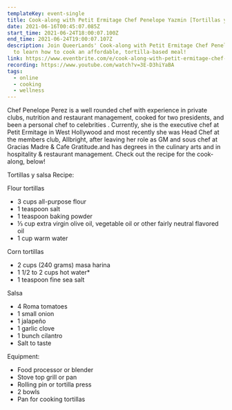 ```yaml
---
templateKey: event-single
title: Cook-along with Petit Ermitage Chef Penelope Yazmin [Tortillas y Salsa]
date: 2021-06-16T00:45:07.085Z
start_time: 2021-06-24T18:00:07.100Z
end_time: 2021-06-24T19:00:07.107Z
description: Join QueerLands' Cook-along with Petit Ermitage Chef Penelope Perez
  to learn how to cook an affordable, tortilla-based meal!
link: https://www.eventbrite.com/e/cook-along-with-petit-ermitage-chef-penelope-yazmin-tortillas-y-salsa-tickets-157718561463
recording: https://www.youtube.com/watch?v=3E-D3hiYaBA
tags:
  - online
  - cooking
  - wellness
---
```

Chef Penelope Perez is a well rounded chef with experience in private clubs, nutrition and restaurant management, cooked for two presidents, and been a personal chef to celebrities . Currently, she is the executive chef at Petit Ermitage in West Hollywood and most recently she was Head Chef at the members club, Allbright, after leaving her role as GM and sous chef at Gracias Madre & Cafe Gratitude.and has degrees in the culinary arts and in hospitality & restaurant management. Check out the recipe for the cook-along, below!

Tortillas y salsa Recipe:

Flour tortillas

* 3 cups all-purpose flour
* 1 teaspoon salt
* 1 teaspoon baking powder
* ⅓ cup extra virgin olive oil, vegetable oil or other fairly neutral flavored oil
* 1 cup warm water

Corn tortillas

* 2 cups (240 grams) masa harina
* 1 1/2 to 2 cups hot water*
* 1 teaspoon fine sea salt

Salsa

* 4 Roma tomatoes
* 1 small onion
* 1 jalapeño
* 1 garlic clove
* 1 bunch cilantro
* Salt to taste

Equipment:

* Food processor or blender
* Stove top grill or pan
* Rolling pin or tortilla press
* 2 bowls
* Pan for cooking tortillas